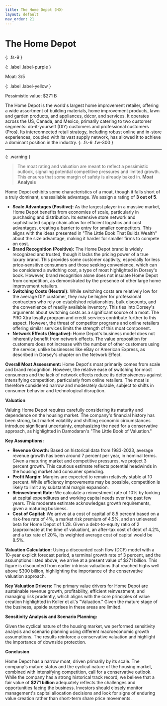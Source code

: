 ```yaml
---
title: The Home Depot (HD)
layout: default
nav_order: 21
---
```


# The Home Depot
{: .fs-9 }

{: .label .label-purple }

Moat: 3/5

{: .label .label-yellow }

Pessimistic value: $271 B

The Home Depot is the world's largest home improvement retailer, offering a wide assortment of building materials, home improvement products, lawn and garden products, and appliances, décor, and services. It operates across the US, Canada, and Mexico, primarily catering to two customer segments: do-it-yourself (DIY) customers and professional customers (Pros).  Its interconnected retail strategy, including robust online and in-store experiences, coupled with its vast supply network, has allowed it to achieve a dominant position in the industry.
{: .fs-6 .fw-300 }

---

{: .warning } 
>The moat rating and valuation are meant to reflect a pessimistic outlook, signaling potential competitive pressures and limited growth. This ensures that some margin of safety is already baked in.
**Moat Analysis**

Home Depot exhibits some characteristics of a moat, though it falls short of a truly dominant, unassailable advantage. We assign a rating of **3 out of 5**.

* **Scale Advantages (Positive):**  As the largest player in a massive market, Home Depot benefits from economies of scale, particularly in purchasing and distribution. Its extensive store network and sophisticated supply chain allow for efficient logistics and cost advantages, creating a barrier to entry for smaller competitors. This aligns with the ideas presented in "The Little Book That Builds Wealth" about the size advantage, making it harder for smaller firms to compete on cost.
* **Brand Recognition (Positive):** The Home Depot brand is widely recognized and trusted, though it lacks the pricing power of a true luxury brand. This provides some customer captivity, especially for less price-sensitive consumers and those seeking convenience, which can be considered a switching cost, a type of moat highlighted in Dorsey's book. However, brand recognition alone does not insulate Home Depot from competition, as demonstrated by the presence of other large home improvement retailers.
* **Switching Costs (Neutral):** While switching costs are relatively low for the average DIY customer, they may be higher for professional contractors who rely on established relationships, bulk discounts, and the convenience of readily available inventory. This ties into Dorsey's arguments about switching costs as a significant source of a moat. The PRO Xtra loyalty program and credit services contribute further to this aspect. However, the threat of competitor programs and online retailers offering similar services limits the strength of this moat component.
* **Network Effects (Negative):**  Home Depot's business model does not inherently benefit from network effects.  The value proposition for customers does not increase with the number of other customers using the service, unlike businesses like eBay or American Express, as described in Dorsey's chapter on the Network Effect.

**Overall Moat Assessment:** Home Depot's moat primarily comes from scale and brand recognition. However, the relative ease of switching for most consumers and the lack of network effects reduce its defensiveness against intensifying competition, particularly from online retailers. The moat is therefore considered narrow and moderately durable, subject to shifts in consumer behavior and technological disruption.

**Valuation**

Valuing Home Depot requires carefully considering its maturity and dependence on the housing market. The company's financial history has been strong, but market volatility and shifting economic circumstances introduce significant uncertainty, emphasizing the need for a conservative approach, as highlighted in Damodaran's "The Little Book of Valuation."

**Key Assumptions:**

* **Revenue Growth:** Based on historical data from 1983-2023, average revenue growth has been around 7 percent per year, in nominal terms. Given a maturing market and competitive pressures, we project 3 percent growth. This cautious estimate reflects potential headwinds in the housing market and consumer spending.
* **Profit Margin:**  Margins are expected to remain relatively stable at 10 percent. While efficiency improvements may be possible, competition is likely to limit any substantial margin expansion.
* **Reinvestment Rate:** We calculate a reinvestment rate of 10% by looking at capital expenditures and working capital needs over the past few years. This moderate estimate acknowledges growth requirements, given a maturing business.
* **Cost of Capital:**  We arrive at a cost of capital of 8.5 percent based on a risk-free rate of 4%, a market risk premium of 4.5%, and an unlevered beta for Home Depot of 1.28.  Given a debt-to-equity ratio of 2 (approximate at the time of valuation), an after-tax cost of debt of 4.2%, and a tax rate of 20%, its weighted average cost of capital would be 8.5%.

**Valuation Calculation:**
Using a discounted cash flow (DCF) model with a 10-year explicit forecast period, a terminal growth rate of 3 percent, and the assumptions listed above, we arrive at a present value of $271 billion. This figure is discounted from earlier intrinsic valuations that reached highs well above $300 billion, highlighting the importance of the conservative valuation approach. 

**Key Valuation Drivers:**
The primary value drivers for Home Depot are sustainable revenue growth, profitability, efficient reinvestment, and managing risk prudently, which aligns with the core principles of value creation highlighted in Koller et al.'s "Valuation."  Given the mature stage of the business, upside surprises in these areas are limited.

**Sensitivity Analysis and Scenario Planning:**

Given the cyclical nature of the housing market, we performed sensitivity analysis and scenario planning using different macroeconomic growth assumptions. The results reinforce a conservative valuation and highlight the importance of downside protection.

**Conclusion**

Home Depot has a narrow moat, driven primarily by its scale.  The company's mature status and the cyclical nature of the housing market, combined with intensifying competition, call for a conservative outlook.  While the company has a strong historical track record, we believe that a fair value of **$271 billion** adequately reflects the challenges and opportunities facing the business. Investors should closely monitor management's capital allocation decisions and look for signs of enduring value creation rather than short-term share price movements.

